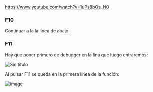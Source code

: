 https://www.youtube.com/watch?v=1uPs8bOa_N0

### F10
Continuar a la la línea de abajo.
### F11
Hay que poner primero de debugger en la lína que luego entraremos:
  
![Sin título](https://github.com/user-attachments/assets/010fe7be-44f2-4665-945d-4abc1a029157)

Al pulsar F11 se queda en la primera línea de la función:

![image](https://github.com/user-attachments/assets/7458d473-d093-451f-a06d-418050d0d4ba)
